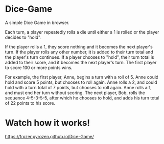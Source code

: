 # Dice-Game
 A simple Dice Game in browser.

Each turn, a player repeatedly rolls a die until either a 1 is rolled or the player decides to "hold":

If the player rolls a 1, they score nothing and it becomes the next player's turn.
If the player rolls any other number, it is added to their turn total and the player's turn continues.
If a player chooses to "hold", their turn total is added to their score, and it becomes the next player's turn.
The first player to score 100 or more points wins.

For example, the first player, Anne, begins a turn with a roll of 5. Anne could hold and score 5 points, but chooses to roll again.
Anne rolls a 2, and could hold with a turn total of 7 points, but chooses to roll again. Anne rolls a 1, and must end her turn without scoring. 
The next player, Bob, rolls the sequence 4-5-3-5-5, after which he chooses to hold, and adds his turn total of 22 points to his score.

# Watch how it works!
https://frozenpyrozen.github.io/Dice-Game/
